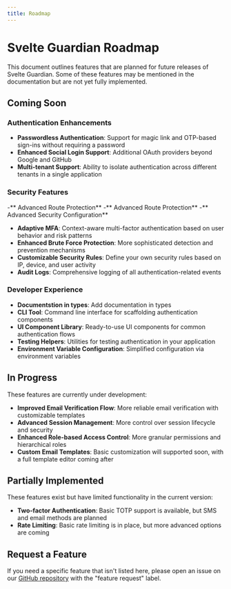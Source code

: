```yaml
---
title: Roadmap
---
```


# Svelte Guardian Roadmap

This document outlines features that are planned for future releases of Svelte Guardian. Some of these features may be mentioned in the documentation but are not yet fully implemented.

## Coming Soon

### Authentication Enhancements

- **Passwordless Authentication**: Support for magic link and OTP-based sign-ins without requiring a password
- **Enhanced Social Login Support**: Additional OAuth providers beyond Google and GitHub
- **Multi-tenant Support**: Ability to isolate authentication across different tenants in a single application

### Security Features
-** Advanced Route Protection**
-** Advanced Route Protection**
-** Advanced Security Configuration**

- **Adaptive MFA**: Context-aware multi-factor authentication based on user behavior and risk patterns
- **Enhanced Brute Force Protection**: More sophisticated detection and prevention mechanisms
- **Customizable Security Rules**: Define your own security rules based on IP, device, and user activity
- **Audit Logs**: Comprehensive logging of all authentication-related events

### Developer Experience

- **Documentstion in types**: Add documentation in types
- **CLI Tool**: Command line interface for scaffolding authentication components
- **UI Component Library**: Ready-to-use UI components for common authentication flows
- **Testing Helpers**: Utilities for testing authentication in your application
- **Environment Variable Configuration**: Simplified configuration via environment variables

## In Progress

These features are currently under development:

- **Improved Email Verification Flow**: More reliable email verification with customizable templates
- **Advanced Session Management**: More control over session lifecycle and security
- **Enhanced Role-based Access Control**: More granular permissions and hierarchical roles
- **Custom Email Templates**: Basic customization will supported soon, with a full template editor coming after

## Partially Implemented

These features exist but have limited functionality in the current version:

- **Two-factor Authentication**: Basic TOTP support is available, but SMS and email methods are planned
- **Rate Limiting**: Basic rate limiting is in place, but more advanced options are coming

## Request a Feature

If you need a specific feature that isn't listed here, please open an issue on our [GitHub repository](https://github.com/mudiageo/svelte-guardian/issues) with the "feature request" label.
